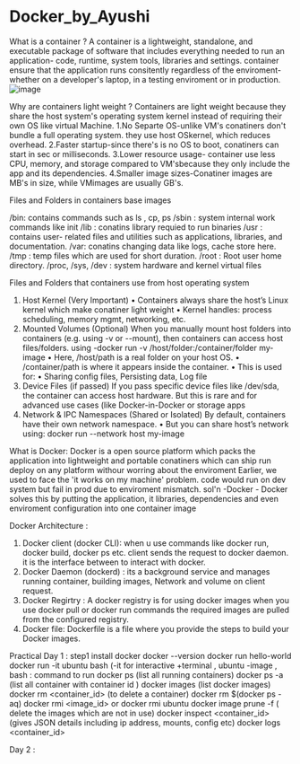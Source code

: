 # Docker_by_Ayushi
What is a container ?
A container is a lightweight, standalone, and executable package of software that includes everything needed to run an application- code, runtime, system tools, libraries and settings.
container ensure that the application runs consitently regardless of the enviroment- whether on a developer's laptop, in a testing enviroment or in production.
![image](https://github.com/user-attachments/assets/1969cc8a-5aad-43be-8da9-363b321ce35d)

Why are containers light weight ?
Containers are light weight because they share the host system's operating system kernel instead of requiring their own OS like virtual Machine.
1.No Separte OS-unlike VM's conatiners don't bundle a full operating system. they use host OSkernel, which reduces overhead.
2.Faster startup-since there's is no OS to boot, conatiners can start in sec or milliseconds.
3.Lower resource usage- container use less CPU, memory, and storage compared to VM'sbecause they only include the app and its dependencies.
4.Smaller image sizes-Conatiner images are MB's in size, while VMimages are usually GB's.

Files and Folders in containers base images

/bin: contains commands such as ls , cp, ps
/sbin : system internal work commands like init
/lib : conatins library requied to run binaries
/usr : contains user- related files and utilities such as applications, libraries, and documentation.
/var: conatins changing data like logs, cache store here.
/tmp : temp files which are used for short duration.
/root : Root user home directory.
/proc, /sys, /dev : system hardware and kernel virtual files  

Files and Folders that containers use from host operating system
1. Host Kernel (Very Important)
• Containers always share the host’s Linux kernel which make conatiner light weight
• Kernel handles: process scheduling, memory mgmt, networking, etc.
2. Mounted Volumes (Optional)
When you manually mount host folders into containers (e.g. using -v or --mount), then containers can access host files/folders. using -docker run -v /host/folder:/container/folder my-image
•	Here, /host/path is a real folder on your host OS.
•	/container/path is where it appears inside the container.
•	This is used for:
•	Sharing config files, Persisting data,	Log file
3. Device Files (if passed)
If you pass specific device files like /dev/sda, the container can access host hardware. But this is rare and for advanced use cases (like Docker-in-Docker or storage apps
4. Network & IPC Namespaces (Shared or Isolated)
By default, containers have their own network namespace.
•	But you can share host’s network using:
docker run --network host my-image

What is Docker: Docker is a open source platform which packs the application into lightweight and portable conatiners which can ship run deploy on any platform withour worring about the enviroment
Earlier, we used to face the 'it works on my machine' problem. code would run on dev system but fail in prod due to enviroment mismatch.
sol'n -Docker - Docker solves this by putting the application, it libraries, dependencies and even enviroment configuration into one container image 


Docker Architecture :
1. Docker client (docker CLI): when u use commands like docker run, docker build, docker ps etc. client sends the request to docker daemon. it is the interface between to interact with docker.
2. Docker Daemon (dockerd) : its a background service and manages running container, building images, Network and volume on client request.
3. Docker Regirtry : A docker registry is for using docker images when you use docker pull or docker run commands the required images are pulled from the configured registry.
4. Docker file: Dockerfile is a file where you provide the steps to build your Docker images.

Practical
Day 1 : 
step1 install docker
       docker --version
       docker run hello-world
       docker run -it ubuntu bash (-it for interactive +terminal , ubuntu -image , bash : command to run
       docker ps (list all running containers)
       docker ps -a (list all container with container id )
       docker images (list docker images)
       docker rm <container_id> (to delete a container)
       docker rm $(docker ps -aq)
       docker rmi <image_id> or docker rmi ubuntu
       docker image prune -f ( delete the images which are not in use)
       docker inspect <container_id> (gives JSON details including ip address, mounts, config etc)
       docker logs <container_id>

Day 2 :
       
       
       
       
